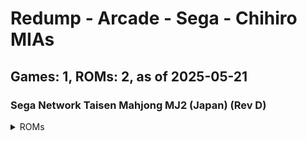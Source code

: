 # Redump - Arcade - Sega - Chihiro MIAs
## Games: 1, ROMs: 2, as of 2025-05-21

### Sega Network Taisen Mahjong MJ2 (Japan) (Rev D)
<details>
<summary>ROMs</summary>

- Sega Network Taisen Mahjong MJ2 (Japan) (Rev D) (Track 1).bin, CRC: 3538baf7
- Sega Network Taisen Mahjong MJ2 (Japan) (Rev D) (Track 3).bin, CRC: bcf318ce
</details>

